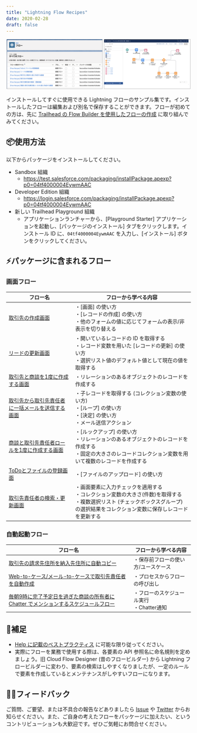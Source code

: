 ```yaml
---
title: "Lightning Flow Recipes"
date: 2020-02-28
draft: false
---
```


![](image.png)

インストールしてすぐに使用できる Lightning フローのサンプル集です。インストールしたフローは編集および別名で保存することができます。フローが初めての方は、先に [Trailhead の Flow Builder を使用したフローの作成](https://trailhead.salesforce.com/ja/content/learn/trails/build-flows-with-flow-builder) に取り組んでみてください。

## 📦使用方法
以下からパッケージをインストールしてください。

* Sandbox 組織
    * https://test.salesforce.com/packaging/installPackage.apexp?p0=04tf4000004EywmAAC
* Developer Edition 組織
    * https://login.salesforce.com/packaging/installPackage.apexp?p0=04tf4000004EywmAAC
* 新しい Trailhead Playground 組織
    * アプリケーションランチャーから、[Playground Starter] アプリケーションを起動し、[パッケージのインストール] タブをクリックします。インストール ID に、`04tf4000004EywmAAC` を入力し、[インストール] ボタンをクリックしてください。

## ⚡️パッケージに含まれるフロー

### 画面フロー

|フロー名|フローから学べる内容|
|---|---|
|[取引先の作成画面](account-create-screen)|・[画面] の使い方<br>・[レコードの作成] の使い方<br>・他のフォームの値に応じてフォームの表示/非表示を切り替える|
|[リードの更新画面](lead-update-screen)|・開いているレコードの ID を取得する<br>・レコード変数を用いた [レコードの更新] の使い方<br>・選択リスト値のデフォルト値として現在の値を取得する|
|[取引先と商談を1度に作成する画面](account-opportunity-create-screen)|・リレーションのあるオブジェクトのレコードを作成する|
|[取引先から取引先責任者に一括メールを送信する画面](mass-email-to-contacts-screen)|・子レコードを取得する (コレクション変数の使い方)<br>・[ループ] の使い方<br>・[決定] の使い方<br>・メール送信アクション|
|[商談と取引先責任者ロールを1度に作成する画面](opportunity-and-contact-role-create-screen)|・[ルックアップ] の使い方<br>・リレーションのあるオブジェクトのレコードを作成する<br>・固定の大きさのレコードコレクション変数を用いて複数のレコードを作成する|
|[ToDoとファイルの登録画面](task-with-file-create-screen)|・[ファイルのアップロード] の使い方|
|[取引先責任者の検索・更新画面](contact-search-and-update-screen)|・画面要素に入力チェックを適用する<br>・コレクション変数の大きさ(件数)を取得する<br>・複数選択リスト (チェックボックスグループ) の選択結果をコレクション変数に保存しレコードを更新する|

### 自動起動フロー
|フロー名|フローから学べる内容|
|---|---|
|[取引先の請求先住所を納入先住所に自動コピー](sync-account-billing-address-to-shipping-address)|・保存前フローの使い方/ユースケース|
|[Web-to-ケース/メール-to-ケースで取引先責任者を自動作成](create-contact-update-case-from-web-or-email)|・プロセスからフローの呼び出し|
|[毎朝9時に完了予定日を過ぎた商談の所有者に Chatter でメンションするスケジュールフロー](scheduled-opportunity-chatter-reminder)|・フローのスケジュール実行<br>・Chatter通知|


## 🧐補足
* [Help に記載のベストプラクティス](https://help.salesforce.com/articleView?id=flow_prep_bestpractices.htm&type=5) に可能な限り従ってください。
* 実際にフローを業務で使用する際は、各要素の API 参照名に命名規則を定めましょう。旧 Cloud Flow Designer (昔のフロービルダー) から Lightning フロービルダーに変わり、要素の検索はしやすくなりましたが、一定のルールで要素を作成しているとメンテナンスがしやすいフローになります。

## 🙏🏻フィードバック
ご質問、ご要望、または不具合の報告などありましたら [Issue](https://github.com/shunkosa/lightning-flow-recipes-jp/issues/new) や [Twitter](https://www.twitter.com/shunkosa) からお知らせください。また、ご自身の考えたフローをパッケージに加えたい、というコントリビューションも大歓迎です。ぜひご気軽にお問合せください。